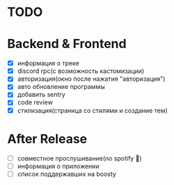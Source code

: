 # TODO

# Backend & Frontend

-   [x] информация о треке
-   [x] discord rpc(с возможность кастомизации)
-   [x] авторизация(окно после нажатия "авторизация")
-   [x] авто обновление программы
-   [x] добавить sentry
-   [x] code review
-   [x] стилизация(страница со стилями и создание тем)

# After Release

-   [ ] совместное прослушивание(no spotify 🤫)
-   [ ] информация о приложении
-   [ ] список поддержавших на boosty
